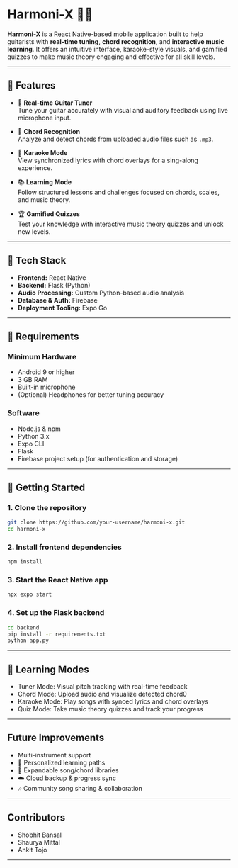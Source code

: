 # Harmoni-X 🎸🎶

**Harmoni-X** is a React Native-based mobile application built to help guitarists with **real-time tuning**, **chord recognition**, and **interactive music learning**. It offers an intuitive interface, karaoke-style visuals, and gamified quizzes to make music theory engaging and effective for all skill levels.

---

## 🔑 Features

- 🎵 **Real-time Guitar Tuner**  
  Tune your guitar accurately with visual and auditory feedback using live microphone input.

- 🎼 **Chord Recognition**  
  Analyze and detect chords from uploaded audio files such as `.mp3`.

- 🎤 **Karaoke Mode**  
  View synchronized lyrics with chord overlays for a sing-along experience.

- 📚 **Learning Mode**  
  Follow structured lessons and challenges focused on chords, scales, and music theory.

- 🏆 **Gamified Quizzes**  
  Test your knowledge with interactive music theory quizzes and unlock new levels.

---

## 🧰 Tech Stack

- **Frontend:** React Native  
- **Backend:** Flask (Python)  
- **Audio Processing:** Custom Python-based audio analysis  
- **Database & Auth:** Firebase  
- **Deployment Tooling:** Expo Go

---

## 📱 Requirements

### Minimum Hardware

- Android 9 or higher
- 3 GB RAM
- Built-in microphone
- (Optional) Headphones for better tuning accuracy

### Software

- Node.js & npm
- Python 3.x
- Expo CLI
- Flask
- Firebase project setup (for authentication and storage)

---

## 🚀 Getting Started

### 1. Clone the repository
```bash
git clone https://github.com/your-username/harmoni-x.git
cd harmoni-x
```
### 2. Install frontend dependencies
```bash
npm install
```
### 3. Start the React Native app
```bash
npx expo start
```
### 4. Set up the Flask backend
```bash
cd backend
pip install -r requirements.txt
python app.py
```
---

## 🧠 Learning Modes

- Tuner Mode: Visual pitch tracking with real-time feedback
- Chord Mode: Upload audio and visualize detected chord0
- Karaoke Mode: Play songs with synced lyrics and chord overlays
- Quiz Mode: Take music theory quizzes and track your progress

---

## Future Improvements

- Multi-instrument support
- 🧠 Personalized learning paths
- 📂 Expandable song/chord libraries
- ☁️ Cloud backup & progress sync
- 🎶 Community song sharing & collaboration

---

## Contributors

- Shobhit Bansal
- Shaurya Mittal
- Ankit Tojo

---
